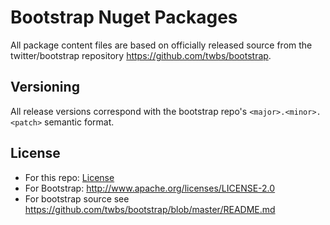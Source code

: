 Bootstrap Nuget Packages
=================
All package content files are based on officially released source from the twitter/bootstrap repository https://github.com/twbs/bootstrap. 

Versioning
----------
All release versions correspond with the bootstrap repo's `<major>.<minor>.<patch>` semantic format.

License
---------------------
* For this repo: [License](License.txt)
* For Bootstrap: http://www.apache.org/licenses/LICENSE-2.0
* For bootstrap source see https://github.com/twbs/bootstrap/blob/master/README.md
